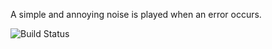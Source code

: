 A simple and annoying noise is played when an error occurs.

![Build Status](https://travis-ci.org/DemigodsRPG/ErrorNoise.svg?branch=master)
